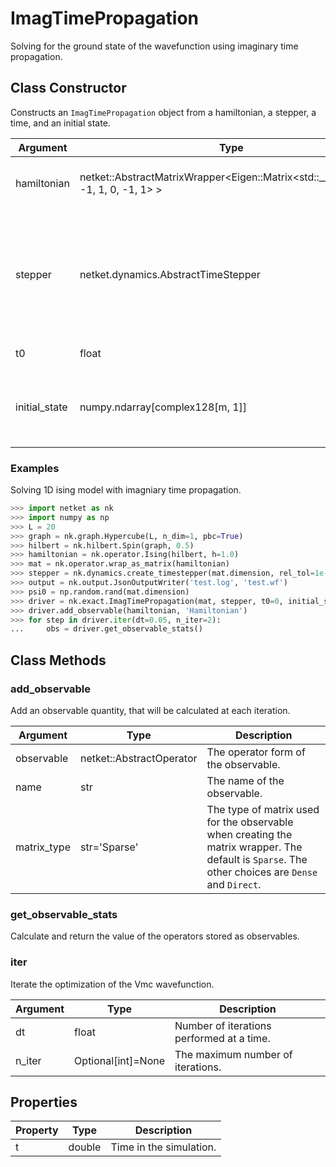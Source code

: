 # ImagTimePropagation
Solving for the ground state of the wavefunction using imaginary time propagation.

## Class Constructor
Constructs an ``ImagTimePropagation`` object from a hamiltonian, a stepper,
a time, and an initial state.

|  Argument   |                                          Type                                           |                                          Description                                           |
|-------------|-----------------------------------------------------------------------------------------|------------------------------------------------------------------------------------------------|
|hamiltonian  |netket::AbstractMatrixWrapper<Eigen::Matrix<std::__1::complex<double>, -1, 1, 0, -1, 1> >|The hamiltonian of the system.                                                                  |
|stepper      |netket.dynamics.AbstractTimeStepper                                                      |Stepper (i.e. propagator) that transforms the state of the system from one timestep to the next.|
|t0           |float                                                                                    |The initial time.                                                                               |
|initial_state|numpy.ndarray[complex128[m, 1]]                                                          |The initial state of the system (when propagation begins.)                                      |


### Examples
Solving 1D ising model with imagniary time propagation.

```python
>>> import netket as nk
>>> import numpy as np
>>> L = 20
>>> graph = nk.graph.Hypercube(L, n_dim=1, pbc=True)
>>> hilbert = nk.hilbert.Spin(graph, 0.5)
>>> hamiltonian = nk.operator.Ising(hilbert, h=1.0)
>>> mat = nk.operator.wrap_as_matrix(hamiltonian)
>>> stepper = nk.dynamics.create_timestepper(mat.dimension, rel_tol=1e-10, abs_tol=1e-10)
>>> output = nk.output.JsonOutputWriter('test.log', 'test.wf')
>>> psi0 = np.random.rand(mat.dimension)
>>> driver = nk.exact.ImagTimePropagation(mat, stepper, t0=0, initial_state=psi0)
>>> driver.add_observable(hamiltonian, 'Hamiltonian')
>>> for step in driver.iter(dt=0.05, n_iter=2):
...     obs = driver.get_observable_stats()

```



## Class Methods 
### add_observable
Add an observable quantity, that will be calculated at each
iteration.

| Argument  |          Type          |                                                                   Description                                                                   |
|-----------|------------------------|-------------------------------------------------------------------------------------------------------------------------------------------------|
|observable |netket::AbstractOperator|The operator form of the observable.                                                                                                             |
|name       |str                     |The name of the observable.                                                                                                                      |
|matrix_type|str='Sparse'            |The type of matrix used for the observable when creating the matrix wrapper. The default is `Sparse`. The other choices are `Dense` and `Direct`.|


### get_observable_stats
Calculate and return the value of the operators stored as observables.




### iter
Iterate the optimization of the Vmc wavefunction.

|Argument|       Type       |               Description               |
|--------|------------------|-----------------------------------------|
|dt      |float             |Number of iterations performed at a time.|
|n_iter  |Optional[int]=None|The maximum number of iterations.        |


## Properties

|Property| Type |      Description       |
|--------|------|------------------------|
|t       |double| Time in the simulation.|

